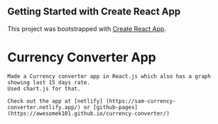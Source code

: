 ## Getting Started with Create React App

This project was bootstrapped with [Create React App](https://github.com/facebook/create-react-app).

# Currency Converter App
    Made a Currency converter app in React.js which also has a graph showing last 15 days rate.
    Used chart.js for that.

    Check out the app at [netlify] (https://sam-currency-converter.netlify.app/) or [github-pages] (https://awesomek101.github.io/currency-converter/)